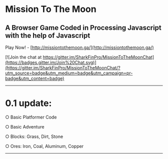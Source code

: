 # Mission To The Moon
## A Browser Game Coded in Processing Javascript with the help of Javascript
Play Now! - [http://missiontothemoon.ga/](http://missiontothemoon.ga/)

[![Join the chat at https://gitter.im/SharkFinPro/MissionToTheMoonChat](https://badges.gitter.im/Join%20Chat.svg)](https://gitter.im/SharkFinPro/MissionToTheMoonChat/?utm_source=badge&utm_medium=badge&utm_campaign=pr-badge&utm_content=badge)

-----

# 0.1 update:

 ○ Basic Platformer Code

 ○ Basic Adventure

 ○ Blocks: Grass, Dirt, Stone

 ○ Ores: Iron, Coal, Aluminum, Copper

---
